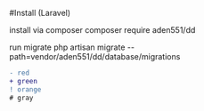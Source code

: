 #Install (Laravel)

install via composer
composer require aden551/dd

run migrate
php artisan migrate --path=vendor/aden551/dd/database/migrations

```diff
- red
+ green
! orange
# gray
```
